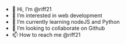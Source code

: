 - 👋 Hi, I’m @riff21
- 👀 I’m interested in web development
- 🌱 I’m currently learning nodeJS and Python
- 💞️ I’m looking to collaborate on Github
- 📫 How to reach me @riff21

<!---
riff21/riff21 is a ✨ special ✨ repository because its `README.md` (this file) appears on your GitHub profile.
You can click the Preview link to take a look at your changes.
--->
